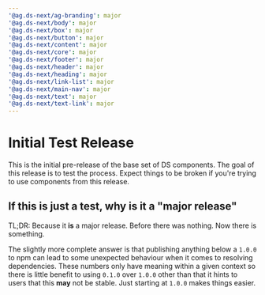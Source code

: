```yaml
---
'@ag.ds-next/ag-branding': major
'@ag.ds-next/body': major
'@ag.ds-next/box': major
'@ag.ds-next/button': major
'@ag.ds-next/content': major
'@ag.ds-next/core': major
'@ag.ds-next/footer': major
'@ag.ds-next/header': major
'@ag.ds-next/heading': major
'@ag.ds-next/link-list': major
'@ag.ds-next/main-nav': major
'@ag.ds-next/text': major
'@ag.ds-next/text-link': major
---
```


# Initial Test Release

This is the initial pre-release of the base set of DS components. The goal of this release is to test the process. Expect things to be broken if you're trying to use components from this release.

## If this is just a test, why is it a "major release"

TL;DR: Because it __is__ a major release. Before there was nothing. Now there is something.

The slightly more complete answer is that publishing anything below a `1.0.0` to npm can lead to some unexpected behaviour when it comes to resolving dependencies. These numbers only have meaning within a given context so there is little benefit to using `0.1.0` over `1.0.0` other than that it hints to users that this **may** not be stable. Just starting at `1.0.0` makes things easier.

